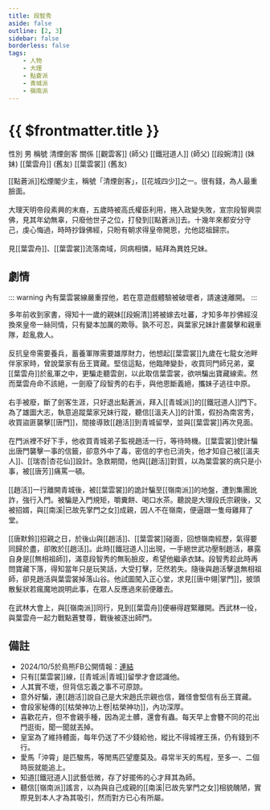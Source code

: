 ```yaml
---
title: 段智秀
aside: false
outline: [2, 3]
sidebar: false
borderless: false
tags:
    - 人物
    - 大理
    - 點蒼派
    - 青城派
    - 嶺南派
---
```


# {{ $frontmatter.title }}

<ChTabs position="bottom">
	<ChTab title="段智秀">
		<Ch src='/images/characters/special833/normal.webp' position='right'/>
		<ChName nameZh='段智秀' nameEn='Duan Zhixiu' position='right' />
		<ChTable>
			<ChTr>
				<ChTd isTitle=true>
					性別
				</ChTd>
				<ChTd>
					男
				</ChTd>
			</ChTr>
			<ChTr>
				<ChTd isTitle=true>
					稱號
				</ChTd>
				<ChTd>
					清煙劍客
				</ChTd>
			</ChTr>
			<ChTr>
				<ChTd isTitle=true position='center'>
					關係
				</ChTd>
			</ChTr>
			<ChTr>
				<ChTd position='center'>
					[[觀雲客]] (師父)
				</ChTd>
			</ChTr>
			<ChTr>
				<ChTd position='center'>
					[[鐵冠道人]] (師父)
				</ChTd>
			</ChTr>
			<ChTr>
				<ChTd position='center'>
					[[段婉清]] (妹妹)
				</ChTd>
			</ChTr>
			<ChTr>
				<ChTd position='center'>
					[[葉雲舟]] (舊友)
				</ChTd>
			</ChTr>
			<ChTr>
				<ChTd position='center'>
					[[葉雲裳]] (舊友)
				</ChTd>
			</ChTr>
		</ChTable>
	</ChTab>
</ChTabs>
<br>

[[點蒼派]]松煙閣少主，稱號「清煙劍客」，[[花城四少]]之一。很有錢，為人最重臉面。
<br><br>
大理天明帝段素興的末裔，五歲時被高氏權臣利用，捲入政變失敗，宣宗段智興崇佛，見其年幼無辜，只廢他世子之位，打發到[[點蒼派]]去。十幾年來都安分守己，虔心悔過，時時抄錄佛經，只盼有朝求得皇帝開恩，允他認祖歸宗。
<br><br>
見[[葉雲舟]]、[[葉雲裳]]流落南域，同病相憐，結拜為異姓兄妹。

## 劇情

::: warning
內有葉雲裳線嚴重捏他，若在意遊戲體驗被破壞者，請速速離開。
:::

多年前收到家書，得知十一歲的親妹[[段婉清]]將被嫁去吐蕃，才知多年抄佛經沒換來皇帝一絲同情，只有變本加厲的欺辱。孰不可忍，與葉家兄妹計畫襲擊和親車隊，趁亂救人。
<br><br>
反抗皇帝需要養兵，蓄養軍隊需要雄厚財力，他想起[[葉雲裳]]九歲在七龍女池畔伴家家時，曾說葉家有岳王寶藏。堅信這點，他臨陣變卦，收買同門師兄弟，棄[[葉雲舟]]於亂軍之中，更騙走聽雲劍，以此取信葉雲裳，欲哄騙出寶藏線索。然而葉雲舟命不該絕，一劍廢了段智秀的右手，與他恩斷義絕，攜妹子逃往中原。
<br><br>
右手被廢，斷了劍客生涯，只好退出點蒼派，拜入[[青城派]]的[[鐵冠道人]]門下。為了雄圖大志，執意追蹤葉家兄妹行蹤，聽信[[溫夫人]]的計策，假扮為南宮秀，收買盜匪襲擊[[唐門]]，間接導致[[趙活]]到青城留學，並與[[葉雲裳]]再次見面。
<br><br>
在門派裡不好下手，他收買青城弟子監視趙活一行，等待時機。[[葉雲裳]]使計騙出唐門襲擊一事的信籤，卻意外中了毒，密信的字也已消失，他才知自己被[[溫夫人]]、[[瑞杏|杏花仙]]設計。急救期間，他與[[趙活]]對質，以為葉雲裳的病只是小事，被[[唐芳]]痛罵一頓。
<br><br>
[[趙活]]一行離開青城後，被[[葉雲裳]]的詭計騙至[[嶺南派]]的地盤，遭到集團訛詐，強行入門。被騙是入門規矩，嚼糞餅、喝口水茶。聽說是大理段氏宗親後，又被招婿，與[[南溪|已故先掌門之女]]成親，因人不在嶺南，便逼跟一隻母雞拜了堂。
<br><br>
[[唐默鈴]]招親之日，於後山與[[趙活]]、[[葉雲裳]]碰面，回想嶺南經歷，氣得要同歸於盡，卻敗於[[趙活]]。此時[[鐵冠道人]]出現，一手絕世武功壓制趙活，暴露自身是[[無相祖師]]，滿意段智秀的無恥臉皮，希望他繼承衣缽。段智秀趁此時再問寶藏下落，得知當年只是玩笑話，大受打擊，茫然若失。隨後與趙活擊退無相祖師，卻見趙活與葉雲裳掉落山谷。他試圖闖入正心堂，求見[[唐中翎|掌門]]，披頭散髮狀若瘋魔地說明此事，在眾人反應過來前便離去。
<br><br>
在武林大會上，與[[嶺南派]]同行，見到[[葉雲舟]]便嚇得趕緊離開。西武林一役，與葉雲舟一起力戰點蒼雙尊，戰後被逐出師門。

## 備註

- 2024/10/5於鳥熊FB公開情報：[連結](https://www.facebook.com/100076301525150/posts/554404723779574)
- 只有[[葉雲裳]]線，[[青城派|青城]]留學才會認識他。
- 人其實不壞，但背信忘義之事不可原諒。
- 意外好騙，連[[趙活]]說自己是大宋趙氏宗親也信，難怪會堅信有岳王寶藏。
- 會段家秘傳的[[枯榮神功上卷|枯榮神功]]，內功深厚。
- 喜歡花卉，但不會親手種，因為泥土髒，還會有蟲。每天早上會簪不同的花出門逛街，聞一聞就丟掉。
- 皇室為了維持體面，每年仍送了不少錢給他，縱比不得城裡王孫，仍有錢到不行。
- 愛馬「沖霄」是匹駿馬，等閒馬匹望塵莫及。尋常半天的馬程，至多一、二個時辰就能追上。
- 知道[[鐵冠道人]]武藝低微，存了好擺佈的心才拜其為師。
- 聽信[[嶺南派]]謠言，以為與自己成親的[[南溪|已故先掌門之女]]相貌醜陋，實際見到本人才為其吸引，然而對方已心有所屬。
